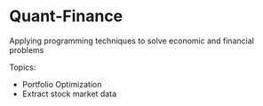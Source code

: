 # Quant-Finance

Applying programming techniques to solve economic and financial problems

Topics:
- Portfolio Optimization
- Extract stock market data 
